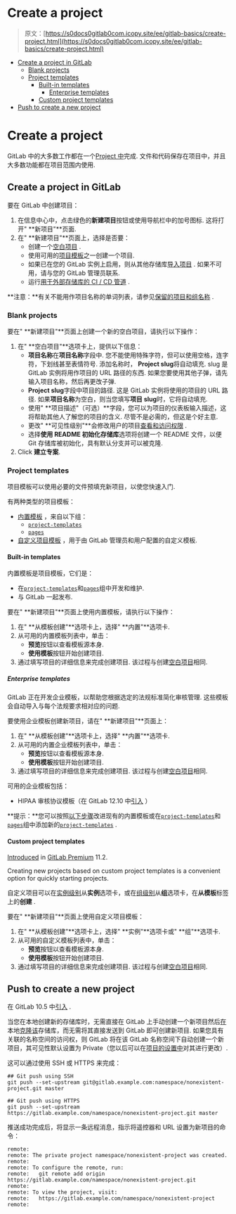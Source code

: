 # Create a project

> 原文：[https://s0docs0gitlab0com.icopy.site/ee/gitlab-basics/create-project.html](https://s0docs0gitlab0com.icopy.site/ee/gitlab-basics/create-project.html)

*   [Create a project in GitLab](#create-a-project-in-gitlab)
    *   [Blank projects](#blank-projects)
    *   [Project templates](#project-templates)
        *   [Built-in templates](#built-in-templates)
            *   [Enterprise templates](#enterprise-templates-ultimate)
        *   [Custom project templates](#custom-project-templates-premium)
*   [Push to create a new project](#push-to-create-a-new-project)

# Create a project[](#create-a-project "Permalink")

GitLab 中的大多数工作都在一个[Project 中](../user/project/index.html)完成. 文件和代码保存在项目中，并且大多数功能都在项目范围内使用.

## Create a project in GitLab[](#create-a-project-in-gitlab "Permalink")

要在 GitLab 中创建项目：

1.  在信息中心中，点击绿色的**新建项目**按钮或使用导航栏中的加号图标. 这将打开" **新项目"**页面.
2.  在" **新建项目"**页面上，选择是否要：
    *   创建一个[空白项目](#blank-projects) .
    *   使用可用的[项目模板](#project-templates)之一创建一个项目.
    *   如果已在您的 GitLab 实例上启用，则从其他存储库[导入项目](../user/project/import/index.html) . 如果不可用，请与您的 GitLab 管理员联系.
    *   运行[用于外部存储库的 CI / CD 管道](../ci/ci_cd_for_external_repos/index.html) .

**注意：**有关不能用作项目名称的单词列表，请参见[保留的项目和组名称](../user/reserved_names.html) .

### Blank projects[](#blank-projects "Permalink")

要在" **新建项目"**页面上创建一个新的空白项目，请执行以下操作：

1.  在" **空白项目"**选项卡上，提供以下信息：
    *   **项目名称**在**项目名称**字段中. 您不能使用特殊字符，但可以使用空格，连字符，下划线甚至表情符号. 添加名称时， **Project slug**将自动填充. slug 是 GitLab 实例将用作项目的 URL 路径的东西. 如果您要使用其他子弹，请先输入项目名称，然后再更改子弹.
    *   **Project slug**字段中项目的路径. 这是 GitLab 实例将使用的项目的 URL 路径. 如果**项目名称**为空白，则当您填写**项目 slug**时，它将自动填充.
    *   使用" **项目描述"（可选）**字段，您可以为项目的仪表板输入描述，这将帮助其他人了解您的项目的含义. 尽管不是必需的，但这是个好主意.
    *   更改" **可见性级别"**会修改用户的项目[查看和访问权限](../public_access/public_access.html) .
    *   选择**使用 README 初始化存储库**选项将创建一个 README 文件，以便 Git 存储库被初始化，具有默认分支并可以被克隆.
2.  Click **建立专案**.

### Project templates[](#project-templates "Permalink")

项目模板可以使用必要的文件预填充新项目，以使您快速入门.

有两种类型的项目模板：

*   [内置模板](#built-in-templates) ，来自以下组：
    *   [`project-templates`](https://gitlab.com/gitlab-org/project-templates)
    *   [`pages`](https://gitlab.com/pages)
*   [自定义项目模板](#custom-project-templates-premium) ，用于由 GitLab 管理员和用户配置的自定义模板.

#### Built-in templates[](#built-in-templates "Permalink")

内置模板是项目模板，它们是：

*   在[`project-templates`](https://gitlab.com/gitlab-org/project-templates)和[`pages`](https://gitlab.com/pages)组中开发和维护.
*   与 GitLab 一起发布.

要在" **新建项目"**页面上使用内置模板，请执行以下操作：

1.  在" **从模板创建"**选项卡上，选择" **内置"**选项卡.
2.  从可用的内置模板列表中，单击：
    *   **预览**按钮以查看模板源本身.
    *   **使用模板**按钮开始创建项目.
3.  通过填写项目的详细信息来完成创建项目. 该过程与创建[空白项目](#blank-projects)相同.

##### Enterprise templates[](#enterprise-templates-ultimate "Permalink")

GitLab 正在开发企业模板，以帮助您根据选定的法规标准简化审核管理. 这些模板会自动导入与每个法规要求相对应的问题.

要使用企业模板创建新项目，请在" **新建项目"**页面上：

1.  在" **从模板创建"**选项卡上，选择" **内置"**选项卡.
2.  从可用的内置企业模板列表中，单击：
    *   **预览**按钮以查看模板源本身.
    *   **使用模板**按钮开始创建项目.
3.  通过填写项目的详细信息来完成创建项目. 该过程与创建[空白项目](#blank-projects)相同.

可用的企业模板包括：

*   HIPAA 审核协议模板（在 GitLab 12.10 中[引入](https://gitlab.com/gitlab-org/gitlab/-/issues/13756) ）

**提示：**您可以按照[以下步骤](https://gitlab.com/gitlab-org/project-templates/contributing)改进现有的内置模板或在[`project-templates`](https://gitlab.com/gitlab-org/project-templates)和[`pages`](https://gitlab.com/pages)组中添加新的[`project-templates`](https://gitlab.com/gitlab-org/project-templates) .

#### Custom project templates[](#custom-project-templates-premium "Permalink")

[Introduced](https://gitlab.com/gitlab-org/gitlab/-/issues/6860) in [GitLab Premium](https://about.gitlab.com/pricing/) 11.2.

Creating new projects based on custom project templates is a convenient option for quickly starting projects.

自定义项目可以在[实例级别](../user/admin_area/custom_project_templates.html)从**实例**选项卡，或在[组级别](../user/group/custom_project_templates.html)从**组**选项卡，在**从模板**标签上的**创建** .

要在" **新建项目"**页面上使用自定义项目模板：

1.  在" **从模板创建"**选项卡上，选择" **实例"**选项卡或" **组"**选项卡.
2.  从可用的自定义模板列表中，单击：
    *   **预览**按钮以查看模板源本身.
    *   **使用模板**按钮开始创建项目.
3.  通过填写项目的详细信息来完成创建项目. 该过程与创建[空白项目](#blank-projects)相同.

## Push to create a new project[](#push-to-create-a-new-project "Permalink")

在 GitLab 10.5 中[引入](https://gitlab.com/gitlab-org/gitlab-foss/-/issues/26388) .

当您在本地创建新的存储库时，无需直接在 GitLab 上手动创建一个新项目然后[在](start-using-git.html#clone-a-repository)本地[克隆该](start-using-git.html#clone-a-repository)存储库，而无需将其直接发送到 GitLab 即可创建新项目. 如果您具有关联的名称空间的访问权，则 GitLab 将在该 GitLab 名称空间下自动创建一个新项目，其可见性默认设置为 Private（您以后可以在[项目的设置中](../public_access/public_access.html#how-to-change-project-visibility)对其进行更改）.

这可以通过使用 SSH 或 HTTPS 来完成：

```
## Git push using SSH
git push --set-upstream git@gitlab.example.com:namespace/nonexistent-project.git master

## Git push using HTTPS
git push --set-upstream https://gitlab.example.com/namespace/nonexistent-project.git master 
```

推送成功完成后，将显示一条远程消息，指示将遥控器和 URL 设置为新项目的命令：

```
remote:
remote: The private project namespace/nonexistent-project was created.
remote:
remote: To configure the remote, run:
remote:   git remote add origin https://gitlab.example.com/namespace/nonexistent-project.git
remote:
remote: To view the project, visit:
remote:   https://gitlab.example.com/namespace/nonexistent-project
remote: 
```